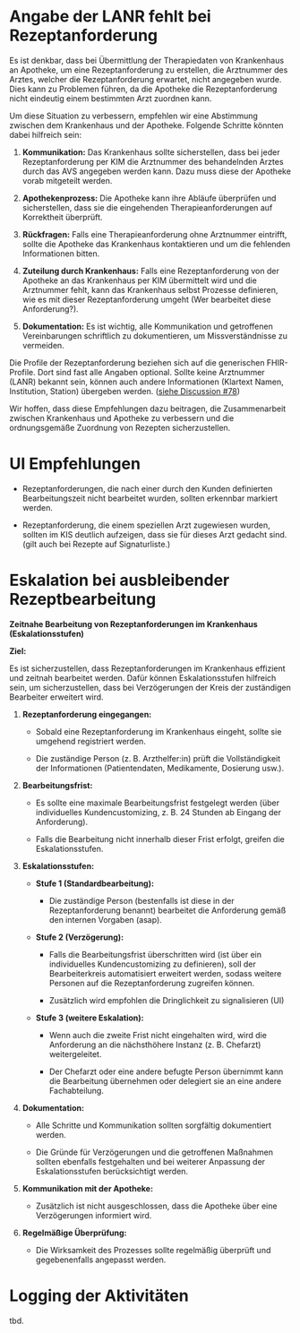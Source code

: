 
# Angabe der LANR fehlt bei Rezeptanforderung

Es ist denkbar, dass bei Übermittlung der Therapiedaten von Krankenhaus an Apotheke, um eine Rezeptanforderung zu erstellen, die Arztnummer des Arztes, welcher die Rezeptanforderung erwartet, nicht angegeben wurde. Dies kann zu Problemen führen, da die Apotheke die Rezeptanforderung nicht eindeutig einem bestimmten Arzt zuordnen kann.

Um diese Situation zu verbessern, empfehlen wir eine Abstimmung zwischen dem Krankenhaus und der Apotheke. Folgende Schritte könnten dabei hilfreich sein:

1.  **Kommunikation:** Das Krankenhaus sollte sicherstellen, dass bei jeder Rezeptanforderung per KIM die Arztnummer des behandelnden Arztes durch das AVS angegeben werden kann. Dazu muss diese der Apotheke vorab mitgeteilt werden.
    
2.  **Apothekenprozess:** Die Apotheke kann ihre Abläufe überprüfen und sicherstellen, dass sie die eingehenden Therapieanforderungen auf Korrektheit überprüft.
    
3.  **Rückfragen:** Falls eine Therapieanforderung ohne Arztnummer eintrifft, sollte die Apotheke das Krankenhaus kontaktieren und um die fehlenden Informationen bitten.
    
4.  **Zuteilung durch Krankenhaus:** Falls eine Rezeptanforderung von der Apotheke an das Krankenhaus per KIM übermittelt wird und die Arztnummer fehlt, kann das Krankenhaus selbst Prozesse definieren, wie es mit dieser Rezeptanforderung umgeht (Wer bearbeitet diese Anforderung?).
    
5.  **Dokumentation:** Es ist wichtig, alle Kommunikation und getroffenen Vereinbarungen schriftlich zu dokumentieren, um Missverständnisse zu vermeiden.
    

Die Profile der Rezeptanforderung beziehen sich auf die generischen FHIR-Profile. Dort sind fast alle Angaben optional. Sollte keine Arztnummer (LANR) bekannt sein, können auch andere Informationen (Klartext Namen, Institution, Station) übergeben werden. ([siehe Discussion #78](https://github.com/gematik/spec-E-Rezept-ServiceRequest/discussions/78))

Wir hoffen, dass diese Empfehlungen dazu beitragen, die Zusammenarbeit zwischen Krankenhaus und Apotheke zu verbessern und die ordnungsgemäße Zuordnung von Rezepten sicherzustellen.

# UI Empfehlungen

-   Rezeptanforderungen, die nach einer durch den Kunden definierten Bearbeitungszeit nicht bearbeitet wurden, sollten erkennbar markiert werden.
    
-   Rezeptanforderung, die einem speziellen Arzt zugewiesen wurden, sollten im KIS deutlich aufzeigen, dass sie für dieses Arzt gedacht sind. (gilt auch bei Rezepte auf Signaturliste.)
    

# Eskalation bei ausbleibender Rezeptbearbeitung

**Zeitnahe Bearbeitung von Rezeptanforderungen im Krankenhaus (Eskalationsstufen)**

**Ziel:**

Es ist sicherzustellen, dass Rezeptanforderungen im Krankenhaus effizient und zeitnah bearbeitet werden. Dafür können Eskalationsstufen hilfreich sein, um sicherzustellen, dass bei Verzögerungen der Kreis der zuständigen Bearbeiter erweitert wird.

1.  **Rezeptanforderung eingegangen:**
    
    -   Sobald eine Rezeptanforderung im Krankenhaus eingeht, sollte sie umgehend registriert werden.
        
    -   Die zuständige Person (z. B. Arzthelfer:in) prüft die Vollständigkeit der Informationen (Patientendaten, Medikamente, Dosierung usw.).
        
2.  **Bearbeitungsfrist:**
    
    -   Es sollte eine maximale Bearbeitungsfrist festgelegt werden (über individuelles Kundencustomizing, z. B. 24 Stunden ab Eingang der Anforderung).
        
    -   Falls die Bearbeitung nicht innerhalb dieser Frist erfolgt, greifen die Eskalationsstufen.
        
3.  **Eskalationsstufen:**
    
    -   **Stufe 1 (Standardbearbeitung):**
        
        -   Die zuständige Person (bestenfalls ist diese in der Rezeptanforderung benannt) bearbeitet die Anforderung gemäß den internen Vorgaben (asap).
            
    -   **Stufe 2 (Verzögerung):**
        
        -   Falls die Bearbeitungsfrist überschritten wird (ist über ein individuelles Kundencustomizing zu definieren), soll der Bearbeiterkreis automatisiert erweitert werden, sodass weitere Personen auf die Rezeptanforderung zugreifen können.
            
        -   Zusätzlich wird empfohlen die Dringlichkeit zu signalisieren (UI)
            
    -   **Stufe 3 (weitere Eskalation):**
        
        -   Wenn auch die zweite Frist nicht eingehalten wird, wird die Anforderung an die nächsthöhere Instanz (z. B. Chefarzt) weitergeleitet.
            
        -   Der Chefarzt oder eine andere befugte Person übernimmt kann die Bearbeitung übernehmen oder delegiert sie an eine andere Fachabteilung.
            
4.  **Dokumentation:**
    
    -   Alle Schritte und Kommunikation sollten sorgfältig dokumentiert werden.
        
    -   Die Gründe für Verzögerungen und die getroffenen Maßnahmen sollten ebenfalls festgehalten und bei weiterer Anpassung der Eskalationsstufen berücksichtigt werden.
        
5.  **Kommunikation mit der Apotheke:**
    
    -   Zusätzlich ist nicht ausgeschlossen, dass die Apotheke über eine Verzögerungen informiert wird.
        
6.  **Regelmäßige Überprüfung:**
    
    -   Die Wirksamkeit des Prozesses sollte regelmäßig überprüft und gegebenenfalls angepasst werden.
  
# Logging der Aktivitäten
tbd.
